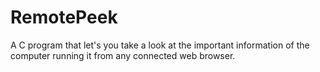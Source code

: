 RemotePeek
==========

A C program that let's you take a look at the important information of the computer running it from any connected web browser. 
